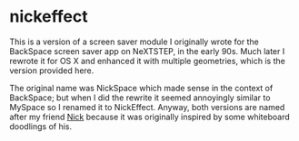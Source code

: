 # nickeffect
This is a version of a screen saver module I originally wrote for the BackSpace screen saver app on NeXTSTEP, in the early 90s. Much later I rewrote it for OS X and enhanced it with multiple geometries, which is the version provided here. 

The original name was NickSpace which made sense in the context of BackSpace; but when I did the rewrite it seemed annoyingly similar to MySpace so I renamed it to NickEffect. Anyway, both versions are named after my friend [Nick](http://harkeraquila.com/13756/features/french-teacher-nicholas-manjoine-finds-inner-peace-in-yoga/) because it was originally inspired by some whiteboard doodlings of his.

